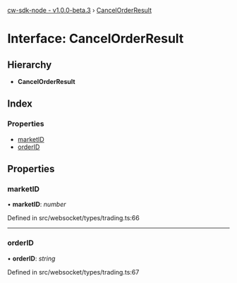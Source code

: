 [cw-sdk-node - v1.0.0-beta.3](../README.md) › [CancelOrderResult](cancelorderresult.md)

# Interface: CancelOrderResult

## Hierarchy

* **CancelOrderResult**

## Index

### Properties

* [marketID](cancelorderresult.md#marketid)
* [orderID](cancelorderresult.md#orderid)

## Properties

###  marketID

• **marketID**: *number*

Defined in src/websocket/types/trading.ts:66

___

###  orderID

• **orderID**: *string*

Defined in src/websocket/types/trading.ts:67

